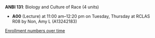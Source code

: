 **ANBI 131**: Biology and Culture of Race (4 units)

- **A00** (Lecture) at 11:00 am–12:20 pm on Tuesday, Thursday at RCLAS R08 by Non, Amy L (A13242183)

[Enrollment numbers over time](./ANBI131.tsv)
